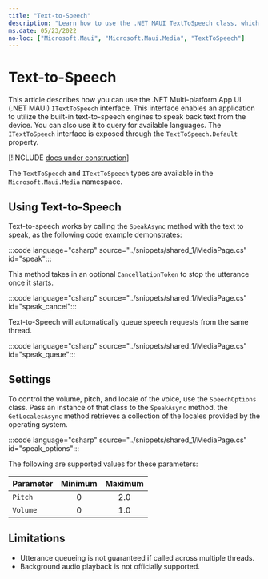 ```yaml
---
title: "Text-to-Speech"
description: "Learn how to use the .NET MAUI TextToSpeech class, which enables an application utilize the built in text-to-speech engines to speak back text from the device."
ms.date: 05/23/2022
no-loc: ["Microsoft.Maui", "Microsoft.Maui.Media", "TextToSpeech"]
---
```


# Text-to-Speech

This article describes how you can use the .NET Multi-platform App UI (.NET MAUI) `ITextToSpeech` interface. This interface enables an application to utilize the built-in text-to-speech engines to speak back text from the device. You can also use it to query for available languages. The `ITextToSpeech` interface is exposed through the `TextToSpeech.Default` property.

[!INCLUDE [docs under construction](~/includes/preview-note.md)]

The `TextToSpeech` and `ITextToSpeech` types are available in the `Microsoft.Maui.Media` namespace.

## Using Text-to-Speech

Text-to-speech works by calling the `SpeakAsync` method with the text to speak, as the following code example demonstrates:

:::code language="csharp" source="../snippets/shared_1/MediaPage.cs" id="speak":::

This method takes in an optional `CancellationToken` to stop the utterance once it starts.

:::code language="csharp" source="../snippets/shared_1/MediaPage.cs" id="speak_cancel":::

Text-to-Speech will automatically queue speech requests from the same thread.

:::code language="csharp" source="../snippets/shared_1/MediaPage.cs" id="speak_queue":::

## Settings

To control the volume, pitch, and locale of the voice, use the `SpeechOptions` class. Pass an instance of that class to the `SpeakAsync` method. the `GetLocalesAsync` method retrieves a collection of the locales provided by the operating system.

:::code language="csharp" source="../snippets/shared_1/MediaPage.cs" id="speak_options":::

The following are supported values for these parameters:

| Parameter | Minimum | Maximum |
|-----------|:-------:|:-------:|
| `Pitch`   | 0       | 2.0     |
| `Volume`  | 0       | 1.0     |

## Limitations

- Utterance queueing is not guaranteed if called across multiple threads.
- Background audio playback is not officially supported.

